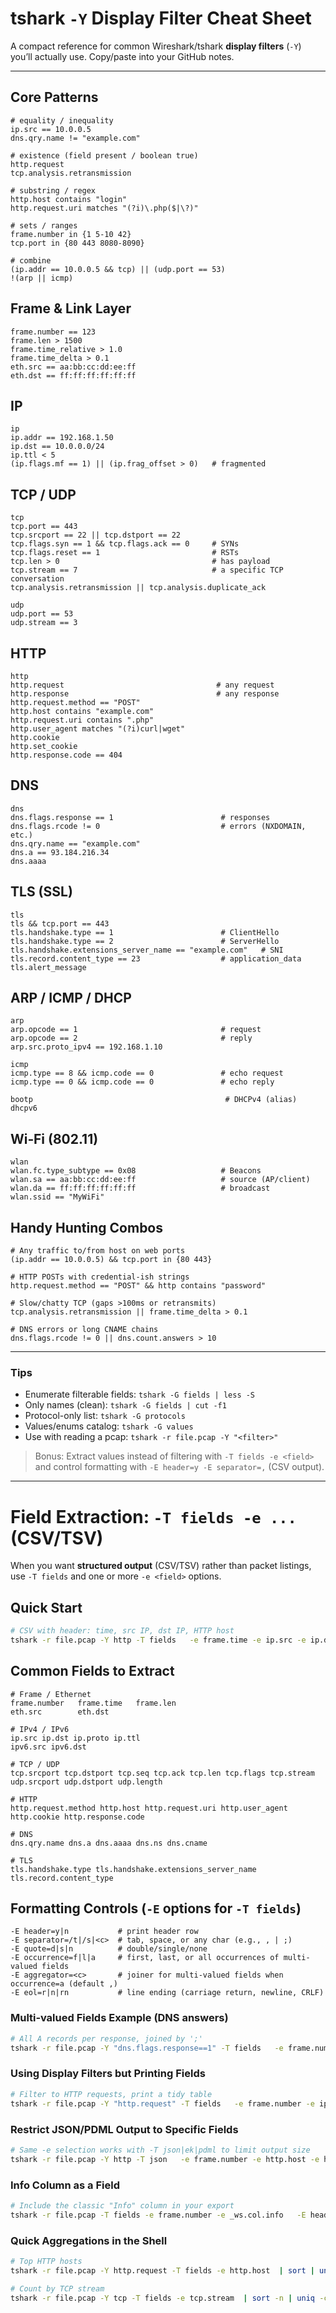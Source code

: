 # tshark `-Y` Display Filter Cheat Sheet

A compact reference for common Wireshark/tshark **display filters** (`-Y`) you’ll actually use. Copy/paste into your GitHub notes.

---

## Core Patterns
```text
# equality / inequality
ip.src == 10.0.0.5
dns.qry.name != "example.com"

# existence (field present / boolean true)
http.request
tcp.analysis.retransmission

# substring / regex
http.host contains "login"
http.request.uri matches "(?i)\.php($|\?)"

# sets / ranges
frame.number in {1 5-10 42}
tcp.port in {80 443 8080-8090}

# combine
(ip.addr == 10.0.0.5 && tcp) || (udp.port == 53)
!(arp || icmp)
```

## Frame & Link Layer
```text
frame.number == 123
frame.len > 1500
frame.time_relative > 1.0
frame.time_delta > 0.1
eth.src == aa:bb:cc:dd:ee:ff
eth.dst == ff:ff:ff:ff:ff:ff
```

## IP
```text
ip
ip.addr == 192.168.1.50
ip.dst == 10.0.0.0/24
ip.ttl < 5
(ip.flags.mf == 1) || (ip.frag_offset > 0)   # fragmented
```

## TCP / UDP
```text
tcp
tcp.port == 443
tcp.srcport == 22 || tcp.dstport == 22
tcp.flags.syn == 1 && tcp.flags.ack == 0     # SYNs
tcp.flags.reset == 1                         # RSTs
tcp.len > 0                                  # has payload
tcp.stream == 7                              # a specific TCP conversation
tcp.analysis.retransmission || tcp.analysis.duplicate_ack

udp
udp.port == 53
udp.stream == 3
```

## HTTP
```text
http
http.request                                  # any request
http.response                                 # any response
http.request.method == "POST"
http.host contains "example.com"
http.request.uri contains ".php"
http.user_agent matches "(?i)curl|wget"
http.cookie
http.set_cookie
http.response.code == 404
```

## DNS
```text
dns
dns.flags.response == 1                        # responses
dns.flags.rcode != 0                           # errors (NXDOMAIN, etc.)
dns.qry.name == "example.com"
dns.a == 93.184.216.34
dns.aaaa
```

## TLS (SSL)
```text
tls
tls && tcp.port == 443
tls.handshake.type == 1                        # ClientHello
tls.handshake.type == 2                        # ServerHello
tls.handshake.extensions_server_name == "example.com"   # SNI
tls.record.content_type == 23                  # application_data
tls.alert_message
```

## ARP / ICMP / DHCP
```text
arp
arp.opcode == 1                                # request
arp.opcode == 2                                # reply
arp.src.proto_ipv4 == 192.168.1.10

icmp
icmp.type == 8 && icmp.code == 0               # echo request
icmp.type == 0 && icmp.code == 0               # echo reply

bootp                                           # DHCPv4 (alias)
dhcpv6
```

## Wi‑Fi (802.11)
```text
wlan
wlan.fc.type_subtype == 0x08                   # Beacons
wlan.sa == aa:bb:cc:dd:ee:ff                   # source (AP/client)
wlan.da == ff:ff:ff:ff:ff:ff                   # broadcast
wlan.ssid == "MyWiFi"
```

## Handy Hunting Combos
```text
# Any traffic to/from host on web ports
(ip.addr == 10.0.0.5) && tcp.port in {80 443}

# HTTP POSTs with credential-ish strings
http.request.method == "POST" && http contains "password"

# Slow/chatty TCP (gaps >100ms or retransmits)
tcp.analysis.retransmission || frame.time_delta > 0.1

# DNS errors or long CNAME chains
dns.flags.rcode != 0 || dns.count.answers > 10
```

---

### Tips
- Enumerate filterable fields: `tshark -G fields | less -S`
- Only names (clean): `tshark -G fields | cut -f1`
- Protocol-only list: `tshark -G protocols`
- Values/enums catalog: `tshark -G values`
- Use with reading a pcap: `tshark -r file.pcap -Y "<filter>"`

> Bonus: Extract values instead of filtering with `-T fields -e <field>` and control formatting with `-E header=y -E separator=,` (CSV output).


---

# Field Extraction: `-T fields -e ...` (CSV/TSV)

When you want **structured output** (CSV/TSV) rather than packet listings, use `-T fields` and one or more `-e <field>` options.

## Quick Start
```bash
# CSV with header: time, src IP, dst IP, HTTP host
tshark -r file.pcap -Y http -T fields   -e frame.time -e ip.src -e ip.dst -e http.host   -E header=y -E separator=, -E quote=d
```

## Common Fields to Extract
```text
# Frame / Ethernet
frame.number   frame.time   frame.len
eth.src        eth.dst

# IPv4 / IPv6
ip.src ip.dst ip.proto ip.ttl
ipv6.src ipv6.dst

# TCP / UDP
tcp.srcport tcp.dstport tcp.seq tcp.ack tcp.len tcp.flags tcp.stream
udp.srcport udp.dstport udp.length

# HTTP
http.request.method http.host http.request.uri http.user_agent http.cookie http.response.code

# DNS
dns.qry.name dns.a dns.aaaa dns.ns dns.cname

# TLS
tls.handshake.type tls.handshake.extensions_server_name tls.record.content_type
```

## Formatting Controls (`-E` options for `-T fields`)
```text
-E header=y|n           # print header row
-E separator=/t|/s|<c>  # tab, space, or any char (e.g., , | ;)
-E quote=d|s|n          # double/single/none
-E occurrence=f|l|a     # first, last, or all occurrences of multi-valued fields
-E aggregator=<c>       # joiner for multi-valued fields when occurrence=a (default ,)
-E eol=r|n|rn           # line ending (carriage return, newline, CRLF)
```

### Multi‑valued Fields Example (DNS answers)
```bash
# All A records per response, joined by ';'
tshark -r file.pcap -Y "dns.flags.response==1" -T fields   -e frame.number -e dns.qry.name -e dns.a   -E header=y -E separator=, -E occurrence=a -E aggregator=";"
```

### Using Display Filters but Printing Fields
```bash
# Filter to HTTP requests, print a tidy table
tshark -r file.pcap -Y "http.request" -T fields   -e frame.number -e ip.src -e tcp.srcport -e ip.dst -e tcp.dstport   -e http.host -e http.request.method -e http.request.uri   -E header=y -E separator=, -E quote=d
```

### Restrict JSON/PDML Output to Specific Fields
```bash
# Same -e selection works with -T json|ek|pdml to limit output size
tshark -r file.pcap -Y http -T json   -e frame.number -e http.host -e http.request.method
```

### Info Column as a Field
```bash
# Include the classic "Info" column in your export
tshark -r file.pcap -T fields -e frame.number -e _ws.col.info   -E header=y -E separator=/t
```

### Quick Aggregations in the Shell
```bash
# Top HTTP hosts
tshark -r file.pcap -Y http.request -T fields -e http.host  | sort | uniq -c | sort -nr | head

# Count by TCP stream
tshark -r file.pcap -Y tcp -T fields -e tcp.stream  | sort -n | uniq -c | sort -nr | head
```

